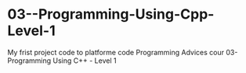 # 03--Programming-Using-Cpp-Level-1
My frist project code to platforme code Programming Advices cour 03- Programming Using C++ - Level 1
